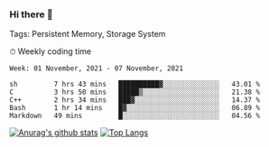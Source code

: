 ### Hi there 👋

Tags: Persistent Memory, Storage System

<!--

[![Anurag's github stats](https://github-readme-stats.vercel.app/api?username=wwyf)](https://github.com/anuraghazra/github-readme-stats)

[![Anurag's github stats](https://github-readme-stats.vercel.app/api?username=wwyf&count_private=true)](https://github.com/anuraghazra/github-readme-stats)


[![Top Langs](https://github-readme-stats.vercel.app/api/top-langs/?username=wwyf&count_private=true&&hide=jupyter%20notebook,html)](https://github.com/anuraghazra/github-readme-stats)



-->


⏱ Weekly coding time

<!--START_SECTION:waka-->
```text
Week: 01 November, 2021 - 07 November, 2021

sh         7 hrs 43 mins   ██████████▓░░░░░░░░░░░░░░   43.01 % 
C          3 hrs 50 mins   █████▒░░░░░░░░░░░░░░░░░░░   21.38 % 
C++        2 hrs 34 mins   ███▓░░░░░░░░░░░░░░░░░░░░░   14.37 % 
Bash       1 hr 14 mins    █▓░░░░░░░░░░░░░░░░░░░░░░░   06.89 % 
Markdown   49 mins         █░░░░░░░░░░░░░░░░░░░░░░░░   04.56 % 
```
<!--END_SECTION:waka-->



[![Anurag's github stats](https://github-readme-stats.vercel.app/api?username=wwyf&count_private=true&show_icons=true&hide_border=true)](https://github.com/anuraghazra/github-readme-stats) [![Top Langs](https://github-readme-stats.vercel.app/api/top-langs/?username=wwyf&count_private=true&hide=jupyter%20notebook,html,OpenEdge%20ABL&langs_count=10&layout=compact&hide_border=true)](https://github.com/anuraghazra/github-readme-stats)

<!--

[![willianrod's wakatime stats](https://github-readme-stats.vercel.app/api/wakatime?username=wwyf)](https://github.com/anuraghazra/github-readme-stats)


-->
